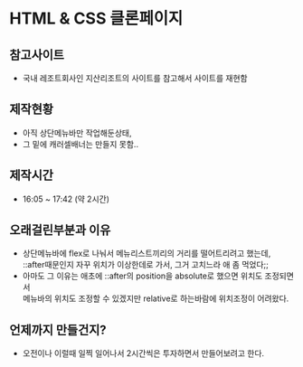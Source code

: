 # HTML & CSS 클론페이지
## 참고사이트
- 국내 레조트회사인 지산리조트의 사이트를 참고해서 사이트를 재현함

## 제작현황
- 아직 상단메뉴바만 작업해둔상태,
- 그 밑에 캐러셀배너는 만들지 못함..

## 제작시간
- 16:05 ~ 17:42 (약 2시간)

## 오래걸린부분과 이유
- 상단메뉴바에 flex로 나눠서 메뉴리스트끼리의 거리를 떨어트리려고 했는데,<br>
::after때문인지 자꾸 위치가 이상한데로 가서, 그거 고치느라 애 좀 먹었다;;
- 아마도 그 이유는 애초에 ::after의 position을 absolute로 했으면 위치도 조정되면서<br>메뉴바의 위치도 조정할 수 있겠지만 relative로 하는바람에 위치조정이 어려왔다.

## 언제까지 만들건지?
- 오전이나 이럴때 일찍 일어나서 2시간씩은 투자하면서 만들어보려고 한다.